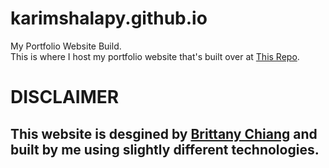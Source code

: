 # karimshalapy.github.io
My Portfolio Website Build.  
This is where I host my portfolio website that's built over at [This Repo](https://github.com/karimshalapy/karimshalapy).

# DISCLAIMER
## This website is desgined by [Brittany Chiang](https://github.com/bchiang7) and built by me using slightly different technologies.